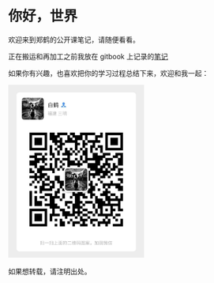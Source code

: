 # 你好，世界

欢迎来到郑鹤的公开课笔记，请随便看看。

正在搬运和再加工之前我放在 gitbook 上记录的[笔记](https://zhenghe.gitbook.io/open-courses/)

如果你有兴趣，也喜欢把你的学习过程总结下来，欢迎和我一起：

<img src="./wechat.jpeg" style="height: 350px"/>

如果想转载，请注明出处。
